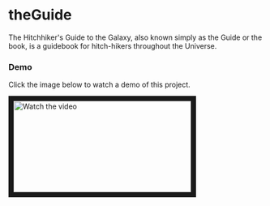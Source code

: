 # theGuide

The Hitchhiker's Guide to the Galaxy, also known simply as the Guide or the book, is a guidebook for hitch-hikers throughout the Universe.

### Demo

Click the image below to watch a demo of this project.


<a href="https://www.youtube.com/watch?v=jq3L86EbDJM" target="_blank">
 <img src="https://youtu.be/X_NOWfEezf8" alt="Watch the video" width="350" height="180" border="10" />
</a>
